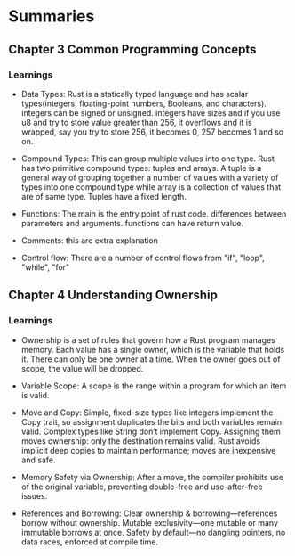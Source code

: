 # Summaries

## Chapter 3 Common Programming Concepts

### Learnings
* Data Types: 
Rust is a statically typed language and has scalar types(integers, floating-point numbers, Booleans, and characters). integers can be signed or unsigned. integers have sizes and if you use u8 and try to store value greater than 256, it overflows and it is wrapped, say you try to store 256, it becomes 0, 257 becomes 1 and so on.

* Compound Types:
This can group multiple values into one type. Rust has two primitive compound types: tuples and arrays. A tuple is a general way of grouping together a number of values with a variety of types into one compound type while array is a collection of values that are of same type. Tuples have a fixed length.

* Functions: The main is the entry point of rust code. differences between parameters and arguments. functions can have return value.

* Comments: this are extra explanation
* Control flow: There are a number of control flows from "if", "loop", "while", "for"


## Chapter 4 Understanding Ownership

### Learnings
* Ownership is a set of rules that govern how a Rust program manages memory. Each value has a single owner, which is the variable that holds it. There can only be one owner at a time.
When the owner goes out of scope, the value will be dropped.

* Variable Scope: A scope is the range within a program for which an item is valid.

* Move and Copy: Simple, fixed-size types like integers implement the Copy trait, so assignment duplicates the bits and both variables remain valid. Complex types like String don’t implement Copy. Assigning them moves ownership: only the destination remains valid. 
Rust avoids implicit deep copies to maintain performance; moves are inexpensive and safe.

* Memory Safety via Ownership: After a move, the compiler prohibits use of the original variable, preventing double-free and use-after-free issues.
* References and Borrowing: Clear ownership & borrowing—references borrow without ownership. Mutable exclusivity—one mutable or many immutable borrows at once.
Safety by default—no dangling pointers, no data races, enforced at compile time.
